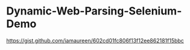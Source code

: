 # Dynamic-Web-Parsing-Selenium-Demo

https://gist.github.com/iamaureen/602cd01fc806f13f12ee862181f15bbc
